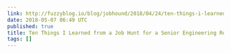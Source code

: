 ```yaml
---
link: http://fuzzyblog.io/blog/jobhound/2018/04/24/ten-things-i-learned-from-a-job-hunt-for-a-senior-engineering-role.html
date: 2018-05-07 06:49 UTC
published: true
title: Ten Things I Learned from a Job Hunt for a Senior Engineering Role
tags: []
---
```



